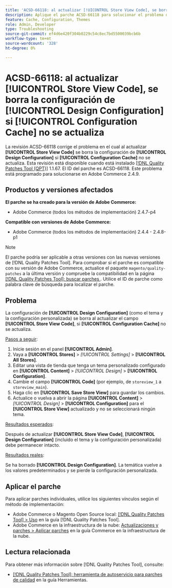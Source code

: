```yaml
---
title: 'ACSD-66118: al actualizar [!UICONTROL Store View Code], se borra la configuración de [!UICONTROL Design Configuration] si [!UICONTROL Configuration Cache] no se actualiza'
description: Aplique el parche ACSD-66118 para solucionar el problema de Adobe Commerce donde al actualizar [!UICONTROL Store View Code] se borra [!UICONTROL Design Configuration] (tema y configuración personalizada) si [!UICONTROL Configuration Cache] no se actualiza correctamente.
feature: Cache, Configuration, Themes
role: Admin, Developer
type: Troubleshooting
source-git-commit: ef4d6e420f304b0229c54c8ec7bd5500039bcb6b
workflow-type: tm+mt
source-wordcount: '328'
ht-degree: 0%

---
```



# ACSD-66118: al actualizar **[!UICONTROL Store View Code]**, se borra la configuración de **[!UICONTROL Design Configuration]** si **[!UICONTROL Configuration Cache]** no se actualiza

La revisión ACSD-66118 corrige el problema en el cual al actualizar **[!UICONTROL Store View Code]** se borra la configuración de **[!UICONTROL Design Configuration]** si **[!UICONTROL Configuration Cache]** no se actualiza. Esta revisión está disponible cuando está instalado [[!DNL Quality Patches Tool (QPT)]](/help/tools/quality-patches-tool/quality-patches-tool-to-self-serve-quality-patches.md) 1.1.67. El ID del parche es ACSD-66118. Este problema está programado para solucionarse en Adobe Commerce 2.4.9.

## Productos y versiones afectados

**El parche se ha creado para la versión de Adobe Commerce:**

* Adobe Commerce (todos los métodos de implementación) 2.4.7-p4

**Compatible con versiones de Adobe Commerce:**

* Adobe Commerce (todos los métodos de implementación) 2.4.4 - 2.4.8-p1

>[!NOTE]
>
>El parche podría ser aplicable a otras versiones con las nuevas versiones de [!DNL Quality Patches Tool]. Para comprobar si el parche es compatible con su versión de Adobe Commerce, actualice el paquete `magento/quality-patches` a la última versión y compruebe la compatibilidad en la página [[!DNL Quality Patches Tool]: buscar parches ](https://experienceleague.adobe.com/tools/commerce-quality-patches/index.html?lang=es). Utilice el ID de parche como palabra clave de búsqueda para localizar el parche.

## Problema

La configuración de **[!UICONTROL Design Configuration]** (como el tema y la configuración personalizada) se borra al actualizar el campo **[!UICONTROL Store View Code]**, si **[!UICONTROL Configuration Cache]** no se actualiza.

<u>Pasos a seguir</u>:

1. Inicie sesión en el panel **[!UICONTROL Admin]**.
2. Vaya a **[!UICONTROL Stores]** > *[!UICONTROL Settings]* > **[!UICONTROL All Stores]**.
3. Editar una vista de tienda que tenga un tema personalizado configurado en **[!UICONTROL Content]** > *[!UICONTROL Design]* > **[!UICONTROL Configuration]**.
4. Cambie el campo **[!UICONTROL Code]** (por ejemplo, de `storeview_1` a `storeview_main`).
5. Haga clic en **[!UICONTROL Save Store View]** para guardar los cambios.
6. Actualice o vuelva a abrir la página **[!UICONTROL Content]** > *[!UICONTROL Design]* > **[!UICONTROL Configuration]** para el **[!UICONTROL Store View]** actualizado y no se seleccionará ningún tema.

<u>Resultados esperados</u>:

Después de actualizar **[!UICONTROL Store View Code]**, **[!UICONTROL Design Configuration]** (incluido el tema y la configuración personalizada) debe permanecer intacto.

<u>Resultados reales</u>:

Se ha borrado **[!UICONTROL Design Configuration]**. La temática vuelve a los valores predeterminados y se pierde la configuración personalizada.

## Aplicar el parche

Para aplicar parches individuales, utilice los siguientes vínculos según el método de implementación:

* Adobe Commerce o Magento Open Source local: [[!DNL Quality Patches Tool] > Uso](/help/tools/quality-patches-tool/usage.md) en la guía [!DNL Quality Patches Tool].
* Adobe Commerce en la infraestructura de la nube: [Actualizaciones y parches > Aplicar parches](https://experienceleague.adobe.com/docs/commerce-cloud-service/user-guide/develop/upgrade/apply-patches.html?lang=es) en la guía Commerce en la infraestructura de la nube.

## Lectura relacionada

Para obtener más información sobre [!DNL Quality Patches Tool], consulte:

* [[!DNL Quality Patches Tool]: herramienta de autoservicio para parches de calidad](/help/tools/quality-patches-tool/quality-patches-tool-to-self-serve-quality-patches.md) en la guía Herramientas.
